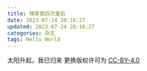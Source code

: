 ```yaml
---
title: 博客第四次重启
date: 2023-07-24 20:16:27
updated: 2023-07-24 20:16:27
categories: 杂文
tags: Hello World
---
```


太阳升起，我已归来
更换版权许可为 [CC-BY-4.0](/LICENSE)

